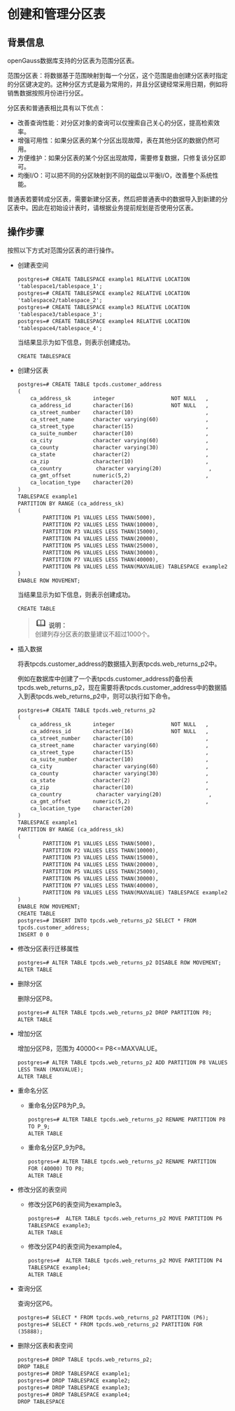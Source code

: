 # 创建和管理分区表<a name="ZH-CN_TOPIC_0242370193"></a>

## 背景信息<a name="zh-cn_topic_0237120307_zh-cn_topic_0059777517_s028115c5360a4b5794e150c3a648560e"></a>

openGauss数据库支持的分区表为范围分区表。

范围分区表：将数据基于范围映射到每一个分区，这个范围是由创建分区表时指定的分区键决定的。这种分区方式是最为常用的，并且分区键经常采用日期，例如将销售数据按照月份进行分区。

分区表和普通表相比具有以下优点：

-   改善查询性能：对分区对象的查询可以仅搜索自己关心的分区，提高检索效率。
-   增强可用性：如果分区表的某个分区出现故障，表在其他分区的数据仍然可用。
-   方便维护：如果分区表的某个分区出现故障，需要修复数据，只修复该分区即可。
-   均衡I/O：可以把不同的分区映射到不同的磁盘以平衡I/O，改善整个系统性能。

普通表若要转成分区表，需要新建分区表，然后把普通表中的数据导入到新建的分区表中。因此在初始设计表时，请根据业务提前规划是否使用分区表。

## 操作步骤<a name="zh-cn_topic_0237120307_zh-cn_topic_0059777517_s4be38594665b41d58e8aa02b1aa1f4e2"></a>

按照以下方式对范围分区表的进行操作。

-   创建表空间

    ```
    postgres=# CREATE TABLESPACE example1 RELATIVE LOCATION 'tablespace1/tablespace_1';
    postgres=# CREATE TABLESPACE example2 RELATIVE LOCATION 'tablespace2/tablespace_2';
    postgres=# CREATE TABLESPACE example3 RELATIVE LOCATION 'tablespace3/tablespace_3';
    postgres=# CREATE TABLESPACE example4 RELATIVE LOCATION 'tablespace4/tablespace_4';
    ```

    当结果显示为如下信息，则表示创建成功。

    ```
    CREATE TABLESPACE
    ```

-   创建分区表

    ```
    postgres=# CREATE TABLE tpcds.customer_address
    (
        ca_address_sk       integer                  NOT NULL   ,
        ca_address_id       character(16)            NOT NULL   ,
        ca_street_number    character(10)                       ,
        ca_street_name      character varying(60)               ,
        ca_street_type      character(15)                       ,
        ca_suite_number     character(10)                       ,
        ca_city             character varying(60)               ,
        ca_county           character varying(30)               ,
        ca_state            character(2)                        ,
        ca_zip              character(10)                       ,
        ca_country           character varying(20)               ,
        ca_gmt_offset       numeric(5,2)                        ,
        ca_location_type    character(20)
    )
    TABLESPACE example1
    PARTITION BY RANGE (ca_address_sk)
    (
            PARTITION P1 VALUES LESS THAN(5000),
            PARTITION P2 VALUES LESS THAN(10000),
            PARTITION P3 VALUES LESS THAN(15000),
            PARTITION P4 VALUES LESS THAN(20000),
            PARTITION P5 VALUES LESS THAN(25000),
            PARTITION P6 VALUES LESS THAN(30000),
            PARTITION P7 VALUES LESS THAN(40000),
            PARTITION P8 VALUES LESS THAN(MAXVALUE) TABLESPACE example2
    )
    ENABLE ROW MOVEMENT;
    ```

    当结果显示为如下信息，则表示创建成功。

    ```
    CREATE TABLE
    ```

    >![](public_sys-resources/icon-note.gif) **说明：**   
    >创建列存分区表的数量建议不超过1000个。  

-   插入数据

    将表tpcds.customer\_address的数据插入到表tpcds.web\_returns\_p2中。

    例如在数据库中创建了一个表tpcds.customer\_address的备份表tpcds.web\_returns\_p2，现在需要将表tpcds.customer\_address中的数据插入到表tpcds.web\_returns\_p2中，则可以执行如下命令。

    ```
    postgres=# CREATE TABLE tpcds.web_returns_p2
    (
        ca_address_sk       integer                  NOT NULL   ,
        ca_address_id       character(16)            NOT NULL   ,
        ca_street_number    character(10)                       ,
        ca_street_name      character varying(60)               ,
        ca_street_type      character(15)                       ,
        ca_suite_number     character(10)                       ,
        ca_city             character varying(60)               ,
        ca_county           character varying(30)               ,
        ca_state            character(2)                        ,
        ca_zip              character(10)                       ,
        ca_country           character varying(20)               ,
        ca_gmt_offset       numeric(5,2)                        ,
        ca_location_type    character(20)
    )
    TABLESPACE example1
    PARTITION BY RANGE (ca_address_sk)
    (
            PARTITION P1 VALUES LESS THAN(5000),
            PARTITION P2 VALUES LESS THAN(10000),
            PARTITION P3 VALUES LESS THAN(15000),
            PARTITION P4 VALUES LESS THAN(20000),
            PARTITION P5 VALUES LESS THAN(25000),
            PARTITION P6 VALUES LESS THAN(30000),
            PARTITION P7 VALUES LESS THAN(40000),
            PARTITION P8 VALUES LESS THAN(MAXVALUE) TABLESPACE example2
    )
    ENABLE ROW MOVEMENT;
    CREATE TABLE
    postgres=# INSERT INTO tpcds.web_returns_p2 SELECT * FROM tpcds.customer_address;
    INSERT 0 0
    ```

-   修改分区表行迁移属性

    ```
    postgres=# ALTER TABLE tpcds.web_returns_p2 DISABLE ROW MOVEMENT;
    ALTER TABLE
    ```

-   删除分区

    删除分区P8。

    ```
    postgres=# ALTER TABLE tpcds.web_returns_p2 DROP PARTITION P8;
    ALTER TABLE
    ```

-   增加分区

    增加分区P8，范围为 40000<= P8<=MAXVALUE。

    ```
    postgres=# ALTER TABLE tpcds.web_returns_p2 ADD PARTITION P8 VALUES LESS THAN (MAXVALUE);
    ALTER TABLE
    ```

-   重命名分区
    -   重命名分区P8为P\_9。

        ```
        postgres=# ALTER TABLE tpcds.web_returns_p2 RENAME PARTITION P8 TO P_9;
        ALTER TABLE
        ```

    -   重命名分区P\_9为P8。

        ```
        postgres=# ALTER TABLE tpcds.web_returns_p2 RENAME PARTITION FOR (40000) TO P8;
        ALTER TABLE
        ```


-   修改分区的表空间
    -   修改分区P6的表空间为example3。

        ```
        postgres=#  ALTER TABLE tpcds.web_returns_p2 MOVE PARTITION P6 TABLESPACE example3;
        ALTER TABLE
        ```

    -   修改分区P4的表空间为example4。

        ```
        postgres=#  ALTER TABLE tpcds.web_returns_p2 MOVE PARTITION P4 TABLESPACE example4;
        ALTER TABLE
        ```


-   查询分区

    查询分区P6。

    ```
    postgres=# SELECT * FROM tpcds.web_returns_p2 PARTITION (P6);
    postgres=# SELECT * FROM tpcds.web_returns_p2 PARTITION FOR (35888);
    ```

-   删除分区表和表空间

    ```
    postgres=# DROP TABLE tpcds.web_returns_p2;
    DROP TABLE
    postgres=# DROP TABLESPACE example1;
    postgres=# DROP TABLESPACE example2;
    postgres=# DROP TABLESPACE example3;
    postgres=# DROP TABLESPACE example4;
    DROP TABLESPACE
    ```


